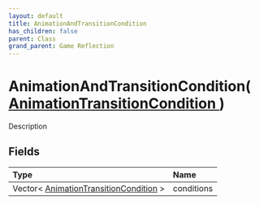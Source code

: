 ```yaml
---
layout: default
title: AnimationAndTransitionCondition
has_children: false
parent: Class
grand_parent: Game Reflection
---
```

# AnimationAndTransitionCondition( [ AnimationTransitionCondition ](/riftbreaker-wiki/docs/game-reflection/classes/animation_transition_condition/) )
Description 

## Fields

| Type | Name |
|:----------|:--------------|
| Vector< [AnimationTransitionCondition](/riftbreaker-wiki/docs/game-reflection/components/animation_transition_condition/) > | conditions |

